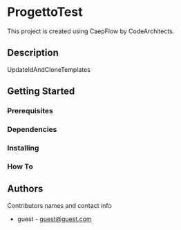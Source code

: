 # ProgettoTest
This project is created using CaepFlow by CodeArchitects.
## Description
UpdateIdAndCloneTemplates
## Getting Started

### Prerequisites

### Dependencies

### Installing

### How To

## Authors
Contributors names and contact info
- guest - guest@guest.com
